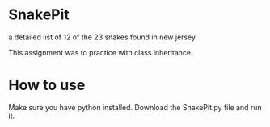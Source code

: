 # SnakePit
a detailed list of 12 of the 23 snakes found in new jersey.

This assignment was to practice with class inheritance.

# How to use
Make sure you have python installed. Download the SnakePit.py file and run it.
